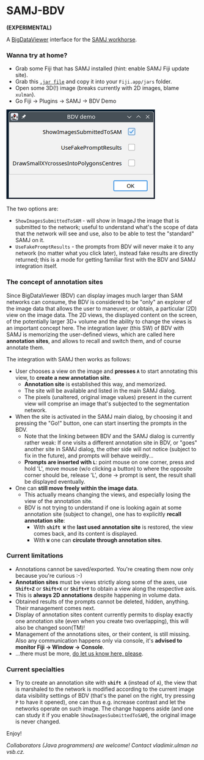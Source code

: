 # SAMJ-BDV
**(EXPERIMENTAL)**


A [BigDataViewer](https://imagej.net/plugins/bdv/) interface for the [SAMJ workhorse](https://github.com/segment-anything-models-java/SAMJ).

### Wanna try at home?
- Grab some Fiji that has SAMJ installed (hint: enable SAMJ Fiji update site).
- Grab this [`.jar file`](samj-BDV-0.0.1-SNAPSHOT.jar) and copy it into your `Fiji.app/jars` folder.
- Open some 3D(!) image (breaks currently with 2D images, blame `xulman`).
- Go Fiji -> Plugins -> SAMJ -> BDV Demo

![BDV Demo dialog](doc/BDV_demo_dialog.png)

The two options are:
- `ShowImagesSubmittedToSAM` - will show in ImageJ the image that is submitted to the network; useful to understand what's the scope of data that the network will see and use, also to be able to test the "standard" SAMJ on it.
- `UseFakePromptResults` - the prompts from BDV will never make it to any network (no matter what you click later), instead fake results are directly returned; this is a mode for getting familiar first with the BDV and SAMJ integration itself.

### The concept of annotation sites
Since BigDataViewer (BDV) can display images much larger than SAM networks can consume, the BDV is considered to be "only" an explorer of the image data that allows the user to maneuver, or obtain, a particular (2D) view on the image data. The 2D views, the displayed content on the screen, of the potentially larger 3D+ volume and the ability to change the views is an important concept here. The integration layer (this SW) of BDV with SAMJ is memorizing the user-defined views, which are called here **annotation sites**, and allows to recall and switch them, and of course annotate them.

The integration with SAMJ then works as follows:
- User chooses a view on the image and **presses `A`** to start annotating this view, to **create a new annotation site**.
  - **Annotation site** is established this way, and memorized.
  - The site will be available and listed in the main SAMJ dialog.
  - The pixels (unaltered, original image values) present in the current view will comprise an image that's subjected to the segmentation network.
- When the site is activated in the SAMJ main dialog, by choosing it and pressing the "Go!" button, one can start inserting the prompts in the BDV.
  - Note that the linking between BDV and the SAMJ dialog is currently rather weak: If one visits a different annotation site in BDV, or "goes" another site in SAMJ dialog, the other side will not notice (subject to fix in the future), and prompts will behave weirdly...
  - **Prompts are inserted with `L`**: point mouse on one corner, press and hold 'L', move mouse (w/o clicking a button) to where the opposite corner should be, release 'L', done -> prompt is sent, the result shall be displayed eventually.
- One can **still move freely within the image data**.
  - This actually means changing the views, and especially losing the view of the annotation site.
  - BDV is not trying to understand if one is looking again at some annotation site (subject to change), one has to explicitly **recall annotation site**:
    - With **`shift W`** the **last used annotation site** is restored, the view comes back, and its content is displayed.
    - With **`W`** one can **circulate through annotation sites**.
   
### Current limitations
- Annotations cannot be saved/exported. You're creating them now only because you're curious :-)
- **Annotation sites** must be views strictly along some of the axes, use **`Shift+Z`** or **`Shift+X`** or **`Shift+Y`** to obtain a view along the respective axis.
- This is **always 2D annotations** despite happening in volume data.
- Obtained results of the prompts cannot be deleted, hidden, anything. Their management comes next.
- Display of annotation sites content currently permits to display exactly one annotation site (even when you create two overlapping), this will also be changed soon(TM)!
- Management of the annotations sites, or their content, is still missing. Also any communication happens only via console, it's **advised to monitor Fiji -> Window -> Console**.
- ...there must be more, [do let us know here, please](https://github.com/segment-anything-models-java/SAMJ-BDV/issues).

### Current specialties
- Try to create an annotation site with **`shift A`** (instead of `A`), the view that is marshaled to the network is modified according to the current image data visibility settings of BDV (that's the panel on the right, try pressing `P` to have it opened), one can thus e.g. increase contrast and let the networks operate on such image. The change happens aside (and one can study it if you enable `ShowImagesSubmittedToSAM`), the original image is never changed.

Enjoy!

*Collaborators (Java programmers) are welcome! Contact vladimir.ulman na vsb.cz.*
